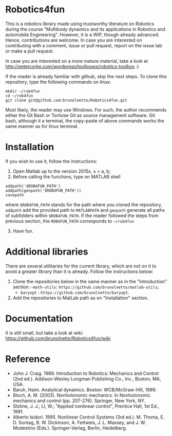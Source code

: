 # Robotics4fun

This is a robotics library made using trustworthy literature on Robotics during the course "Multibody dynamics and its applications in Robotics and automobile Engineering". However, it is a WIP, though already advanced. Hence, contributions are welcome. In case you are interested on contributing with a comment, issue or pull request, report on the issue tab or make a pull request.

In case you are interested on a more mature material, take a look at http://petercorke.com/wordpress/toolboxes/robotics-toolbox :) 

If the reader is already familiar with github, skip the next steps. To clone this repository, type the following commands on linux:

```
mkdir ~/rob4fun 
cd ~/rob4fun
git clone git@github.com:brunolnetto/Robotics4fun.git 
```

Most likely, the reader may use Windows. For such, the author recommends either the Git Bash or Tortoise Git as source management software. Git bash, although it a terminal, the copy-paste of above commands works the same manner as for linux terminal.

# Installation

If you wish to use it, follow the instructions:

1) Open Matlab up to the version 2015x, x = a, b;
2) Before calling the functions, type on MATLAB shell 

```
addpath('$ROB4FUN_PATH')
addpath(genpath('$ROB4FUN_PATH'))
savepath
``` 

where ```$ROB4FUN_PATH``` stands for the path where you cloned the repository, ```addpath``` add the provided path to ```MATLABPATH``` and ```genpath``` generate all paths of subfolders within ```$ROB4FUN_PATH```. If the reader followed the steps from previous section, the ```ROB4FUN_PATH``` corresponds to ```~/rob4fun```

3) Have fun.

# Additional libraries

There are several utilitaries for the current library, which are not on it to avoid a greater library than it is already. Follow the instructions below:

1) Clone the repositories below in the same manner as in the "Introduction" section:
    -```math-utils```: ```https://github.com/brunolnetto/matlab-utils```;
    - ```baryopt```  : ```https://github.com/brunolnetto/baryopt```.
2) Add the repositories to MatLab path as on "Installation" section.

# Documentation
It is still small, but take a look at wiki: https://github.com/brunolnetto/Robotics4fun/wiki

# Reference

- John J. Craig. 1989. Introduction to Robotics: Mechanics and Control (2nd ed.). Addison-Wesley Longman Publishing Co., Inc., Boston, MA, USA.
- Baruh, Haim. Analytical dynamics. Boston: WCB/McGraw-Hill, 1999.
- Bloch, A. M. (2003). Nonholonomic mechanics. In Nonholonomic mechanics and control (pp. 207-276). Springer, New York, NY.
- Slotine, J. J.; LI, W.; "Applied nonlinear control", Prentice Hall, 1st Ed., 1991.
- Alberto Isidori. 1995. Nonlinear Control Systems (3rd ed.). M. Thoma, E. D. Sontag, B. W. Dickinson, A. Fettweis, J. L. Massey, and J. W. Modestino (Eds.). Springer-Verlag, Berlin, Heidelberg.
